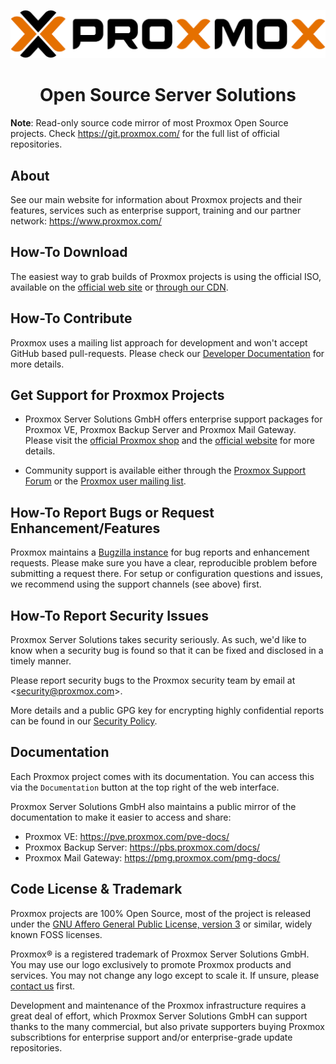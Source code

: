 <p align="center">
  <a href="https://www.proxmox.com">
    <picture>
      <source media="(prefers-color-scheme: dark)" srcset="https://raw.githubusercontent.com/proxmox/.github/main/Proxmox-logo-800-white.svg">
      <source media="(prefers-color-scheme: light)" srcset="https://raw.githubusercontent.com/proxmox/.github/main/Proxmox-logo-800.svg">
      <img alt="Proxmox Logo" src="https://raw.githubusercontent.com/proxmox/.github/main/Proxmox-logo-800.svg">
    </picture>
  </a>
</p>

<h1 align="center">Open Source Server Solutions</h1>

**Note**: Read-only source code mirror of most Proxmox Open Source projects. Check https://git.proxmox.com/ for the full list of official repositories.

## About

See our main website for information about Proxmox projects and their features, services such as enterprise support, training and our partner network: https://www.proxmox.com/

## How-To Download

The easiest way to grab builds of Proxmox projects is using the official ISO, available on the
[official web site](https://proxmox.com/en/downloads) or [through our CDN](https://enterprise.proxmox.com/iso/).

## How-To Contribute

Proxmox uses a mailing list approach for development and won't accept GitHub based pull-requests.
Please check our [Developer Documentation](https://pve.proxmox.com/wiki/Developer_Documentation) for more details.

## Get Support for Proxmox Projects

* Proxmox Server Solutions GmbH offers enterprise support packages for Proxmox VE, Proxmox Backup Server and Proxmox Mail Gateway.
  Please visit the [official Proxmox shop](https://shop.proxmox.com/) and the [official website](https://www.proxmox.com/) for more details.
  
* Community support is available either through the [Proxmox Support Forum](https://forum.proxmox.com/) or the
  [Proxmox user mailing list](https://lists.proxmox.com/cgi-bin/mailman/listinfo/pve-user).
  
## How-To Report Bugs or Request Enhancement/Features

Proxmox maintains a [Bugzilla instance](https://bugzilla.proxmox.com/) for bug reports and enhancement requests.
Please make sure you have a clear, reproducible problem before submitting a request there.
For setup or configuration questions and issues, we recommend using the support channels (see above) first.

## How-To Report Security Issues

Proxmox Server Solutions takes security seriously.
As such, we'd like to know when a security bug is found so that it can be fixed and disclosed in a timely manner.

Please report security bugs to the Proxmox security team by email at <[security@proxmox.com](mailto:security@proxmox.com)>.

More details and a public GPG key for encrypting highly confidential reports can be found in our [Security Policy](https://pve.proxmox.com/wiki/Security_Reporting).

## Documentation

Each Proxmox project comes with its documentation. You can access this via the `Documentation` button at the top right of the web interface.

Proxmox Server Solutions GmbH also maintains a public mirror of the documentation to make it easier to access and share:

* Proxmox VE: https://pve.proxmox.com/pve-docs/
* Proxmox Backup Server: https://pbs.proxmox.com/docs/
* Proxmox Mail Gateway: https://pmg.proxmox.com/pmg-docs/

## Code License & Trademark

Proxmox projects are 100% Open Source, most of the project is released under the
[GNU Affero General Public License, version 3](https://www.gnu.org/licenses/agpl-3.0.html) or similar,
widely known FOSS licenses.

Proxmox® is a registered trademark of Proxmox Server Solutions GmbH.
You may use our logo exclusively to promote Proxmox products and services.
You may not change any logo except to scale it. If unsure, please [contact us](https://www.proxmox.com/en/about/contact) first.

Development and maintenance of the Proxmox infrastructure requires a great deal of effort, which Proxmox Server Solutions GmbH
can support thanks to the many commercial, but also private supporters buying Proxmox subscribtions for enterprise support
and/or enterprise-grade update repositories.
